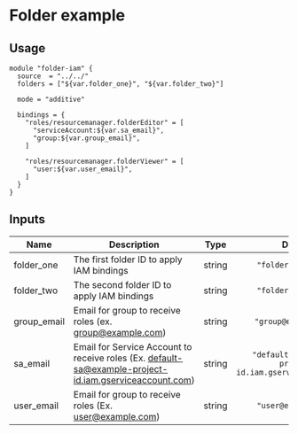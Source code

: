 # Folder example

## Usage
```hcl
module "folder-iam" {
  source  = "../../"
  folders = ["${var.folder_one}", "${var.folder_two}"]

  mode = "additive"

  bindings = {
    "roles/resourcemanager.folderEditor" = [
      "serviceAccount:${var.sa_email}",
      "group:${var.group_email}",
    ]

    "roles/resourcemanager.folderViewer" = [
      "user:${var.user_email}",
    ]
  }
}
```

## Inputs

| Name | Description | Type | Default | Required |
|------|-------------|:----:|:-----:|:-----:|
| folder\_one | The first folder ID to apply IAM bindings | string | `"folders/folder-1"` | no |
| folder\_two | The second folder ID to apply IAM bindings | string | `"folders/folder-2"` | no |
| group\_email | Email for group to receive roles \(ex. group@example.com\) | string | `"group@example.com"` | no |
| sa\_email | Email for Service Account to receive roles \(Ex. default-sa@example-project-id.iam.gserviceaccount.com\) | string | `"default-sa@example-project-id.iam.gserviceaccount.com"` | no |
| user\_email | Email for group to receive roles \(Ex. user@example.com\) | string | `"user@example.com"` | no |

